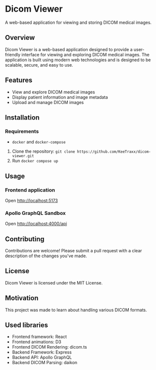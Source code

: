 # Dicom Viewer

A web-based application for viewing and storing DICOM medical images.

## Overview

Dicom Viewer is a web-based application designed to provide a user-friendly interface for viewing and exploring DICOM medical images. The application is built using modern web technologies and is designed to be scalable, secure, and easy to use.

## Features

* View and explore DICOM medical images
* Display patient information and image metadata
* Upload and manage DICOM images

## Installation

### Requirements

- `docker` and `docker-compose`

1. Clone the repository: `git clone https://github.com/KeeTraxx/dicom-viewer.git`
2. Run `docker compose up`

## Usage

### Frontend application
Open [http://localhost:5173](http://localhost:5173)

### Apollo GraphQL Sandbox
Open [http://localhost:4000/api](http://localhost:4000/api)

## Contributing
Contributions are welcome! Please submit a pull request with a clear description of the changes you've made.

## License
Dicom Viewer is licensed under the MIT License.

## Motivation
This project was made to learn about handling various DICOM formats.

## Used libraries

- Frontend framework: React
- Frontend animations: D3
- Frontend DICOM Rendering: dicom.ts
- Backend Framework: Express
- Backend API: Apollo GraphQL
- Backend DICOM Parsing: daikon
